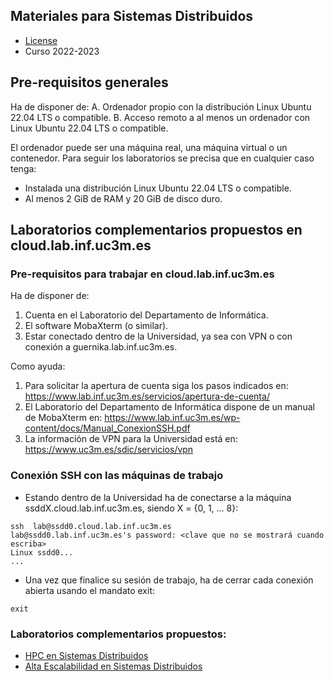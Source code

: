 ## Materiales para Sistemas Distribuidos

<html>
<ul>
<li> <a href="https://github.com/acaldero/uc3m_ssdd/blob/main/LICENSE">License</a> </li>
<li> Curso 2022-2023</li>
</ul>
</html>


## Pre-requisitos generales

Ha de disponer de:
A. Ordenador propio con la distribución Linux Ubuntu 22.04 LTS o compatible.
B. Acceso remoto a al menos un ordenador con Linux Ubuntu 22.04 LTS o compatible.

El ordenador puede ser una máquina real, una máquina virtual o un contenedor.
Para seguir los laboratorios se precisa que en cualquier caso tenga:
* Instalada una distribución Linux Ubuntu 22.04 LTS o compatible.
* Al menos 2 GiB de RAM y 20 GiB de disco duro.


## Laboratorios complementarios propuestos en cloud.lab.inf.uc3m.es

### Pre-requisitos para trabajar en cloud.lab.inf.uc3m.es

Ha de disponer de:
1. Cuenta en el Laboratorio del Departamento de Informática.
2. El software MobaXterm (o similar).
3. Estar conectado dentro de la Universidad, ya sea con VPN o con conexión a guernika.lab.inf.uc3m.es.

Como ayuda:
1. Para solicitar la apertura de cuenta siga los pasos indicados en: https://www.lab.inf.uc3m.es/servicios/apertura-de-cuenta/
2. El Laboratorio del Departamento de Informática dispone de un manual de MobaXterm en: https://www.lab.inf.uc3m.es/wp-content/docs/Manual_ConexionSSH.pdf
3. La información de VPN para la Universidad está en: https://www.uc3m.es/sdic/servicios/vpn

### Conexión SSH con las máquinas de trabajo

* Estando dentro de la Universidad ha de conectarse a la máquina ssddX.cloud.lab.inf.uc3m.es, siendo X = {0, 1, ... 8}:
```
ssh  lab@ssdd0.cloud.lab.inf.uc3m.es
lab@ssdd0.lab.inf.uc3m.es's password: <clave que no se mostrará cuando escriba>
Linux ssdd0...
...
```

* Una vez que finalice su sesión de trabajo, ha de cerrar cada conexión abierta usando el mandato exit:
```
exit
```

### Laboratorios complementarios propuestos:

* [HPC en Sistemas Distribuidos](https://github.com/acaldero/uc3m_ssdd/blob/main/lab_mpi/README_cloud.md)
* [Alta Escalabilidad en Sistemas Distribuidos](https://github.com/acaldero/uc3m_ssdd/blob/main/lab_spark/README_cloud.md)

